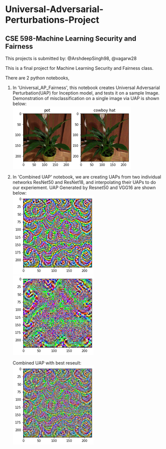 # Universal-Adversarial-Perturbations-Project

## CSE 598-Machine Learning Security and Fairness
This projects is submitted by: @ArshdeepSingh98, @vagarw28

This is a final project for Machine Learning Security and Fairness class.

There are 2 python notebooks, 

1. In 'Universal_AP_Fairness', this notebook creates Universal Adversarial Perturbation(UAP) for Inception model, and tests it on a sample Image. \
Demonstration of misclassification on a single image via UAP is shown below: \
![IMG](./Results/sample-test-output.png)

2. In 'Combined UAP' notebook, we are creating UAPs from two individual networks ResNet50 and ResNet18, and interpolating their UAPs to do our experiement.
UAP Generated by Resnet50 and VGG16 are shown below: \
![IMG](./Results/Resnet50.png)
![IMG](./Results/Vgg16.png)

    Combined UAP with best reseult: \
![IMG](./Results/Combined.png)

